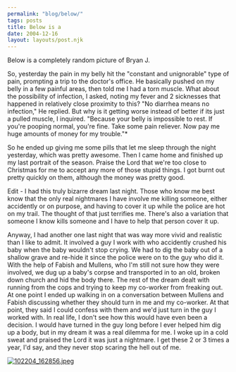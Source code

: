 ```yaml
---
permalink: "blog/below/"
tags: posts
title: Below is a
date: 2004-12-16
layout: layouts/post.njk
---
```


Below is a completely random picture of Bryan J. 

So, yesterday the pain in my belly hit the "constant and unignorable" type of pain, prompting a trip to the doctor's office. He basically pushed on my belly in a few painful areas, then told me I had a torn muscle. What about the possibility of infection, I asked, noting my fever and 2 sicknesses that happened in relatively close proximity to this? "No diarrhea means no infection," He replied. But why is it getting worse instead of better if its just a pulled muscle, I inquired. "Because your belly is impossible to rest. If you're pooping normal, you're fine. Take some pain reliever. Now pay me huge amounts of money for my trouble."*

So he ended up giving me some pills that let me sleep through the night yesterday, which was pretty awesome. Then I came home and finished up my last portrait of the season. Praise the Lord that we're too close to Christmas for me to accept any more of those stupid things. I got burnt out pretty quickly on them, although the money was pretty good. 

Edit - I had this truly bizarre dream last night. Those who know me best know that the only real nightmares I have involve me killing someone, either accidently or on purpose, and having to cover it up while the police are hot on my trail. The thought of that just terrifies me. There's also a variation that someone I know kills someone and I have to help that person cover it up. 

Anyway, I had another one last night that was way more vivid and realistic than I like to admit. It involved a guy I work with who accidently crushed his baby when the baby wouldn't stop crying. We had to dig the baby out of a shallow grave and re-hide it since the police were on to the guy who did it. With the help of Fabish and Mullens, who I'm still not sure how they were involved, we dug up a baby's corpse and transported in to an old, broken down church and hid the body there. The rest of the dream dealt with running from the cops and trying to keep my co-worker from freaking out. At one point I ended up walking in on a conversation between Mullens and Fabish discussing whether they should turn in me and my co-worker. At that point, they said I could confess with them and we'd just turn in the guy I worked with. In real life, I don't see how this would have even been a decision. I would have turned in the guy long before I ever helped him dig up a body, but in my dream it was a real dilemma for me. I woke up in a cold sweat and praised the Lord it was just a nightmare. I get these 2 or 3 times a year, I'd say, and they never stop scaring the hell out of me.

[<img src="http://pics.livejournal.com/wasson/pic/0000d0fs/s320x240" alt="102204_162856.jpeg" border="0" />][1]

 [1]: http://pics.livejournal.com/wasson/pic/0000d0fs/